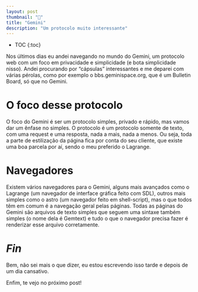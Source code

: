 ```yaml
---
layout: post
thumbnail: "🚀"
title: "Gemini"
description: "Um protocolo muito interessante"
---
```

* TOC
{:toc}

Nos últimos dias eu andei navegando no mundo do Gemini, um protocolo web com
um foco em privacidade e simplicidade (e bota simplicidade nisso). Andei
procurando por “cápsulas” interessantes e me deparei com várias pérolas, como
por exemplo o bbs.geminispace.org, que é um Bulletin Board, só que no
Gemini.

# O foco desse protocolo

O foco do Gemini é ser um
protocolo simples, privado e rápido, mas vamos dar um ênfase no simples. O
protocolo é um protocolo somente de texto, com uma request e uma resposta, nada
a mais, nada a menos. Ou seja, toda a parte de estilização da página fica por
conta do seu cliente, que existe uma boa parcela por aí, sendo o meu preferido
o Lagrange.

# Navegadores

Existem vários navegadores para o Gemini, alguns mais avançados como o Lagrange
(um navegador de interface gráfica feito com SDL), outros mais simples como o
astro (um navegador feito em shell-script), mas o que todos têm em comum é a
navegação geral pelas páginas. Todas as páginas do Gemini são arquivos de texto
simples que seguem uma sintaxe também simples (o nome dela é Gemtext) e tudo o
que o navegador precisa fazer é renderizar esse arquivo corretamente.

# _Fin_

Bem, não sei mais o que dizer, eu estou escrevendo isso tarde e depois de um
dia cansativo.

Enfim, te vejo no próximo post!
